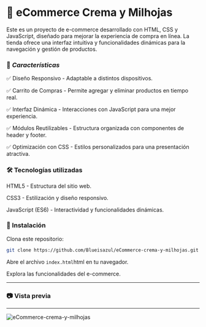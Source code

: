 # 🛒 eCommerce Crema y Milhojas
Este es un proyecto de e-commerce desarrollado con HTML, CSS y JavaScript, diseñado para mejorar la experiencia de compra en línea. La tienda ofrece una interfaz intuitiva y funcionalidades dinámicas para la navegación y gestión de productos.

### 🚀 *Características*

✅ Diseño Responsivo - Adaptable a distintos dispositivos.

✅ Carrito de Compras - Permite agregar y eliminar productos en tiempo real.

✅ Interfaz Dinámica - Interacciones con JavaScript para una mejor experiencia.

✅ Módulos Reutilizables - Estructura organizada con componentes de header y footer.

✅ Optimización con CSS - Estilos personalizados para una presentación atractiva.


### 🛠 Tecnologías utilizadas

HTML5 - Estructura del sitio web.

CSS3 - Estilización y diseño responsivo.

JavaScript (ES6) - Interactividad y funcionalidades dinámicas.


### 📌 Instalación

Clona este repositorio:

```sh
git clone https://github.com/Blueisazul/eCommerce-crema-y-milhojas.git

```

Abre el archivo ```index.html```html en tu navegador.

Explora las funcionalidades del e-commerce.

---

### 📷 Vista previa

---

![eCommerce-crema-y-milhojas](https://github.com/user-attachments/assets/6a5494a0-0147-4a05-8d82-c709de7ee2ea)
